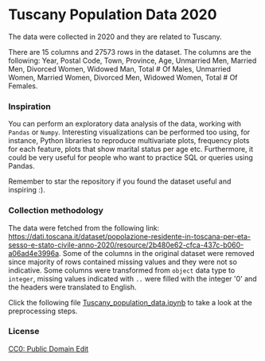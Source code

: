 # Tuscany Population Data 2020

The data were collected in 2020 and they are related to Tuscany.

There are 15 columns and 27573 rows in the dataset. The columns are the following: Year, Postal Code, Town, Province, Age, Unmarried Men, Married Men, Divorced Women, Widowed Man, Total # Of Males, Unmarried Women, Married Women, Divorced Men, Widowed Women, Total # Of Females.

### **Inspiration**
You can perform an exploratory data analysis of the data, working with `Pandas` or `Numpy`.
Interesting visualizations can be performed too using, for instance, Python libraries to reproduce multivariate plots, frequency plots for each feature, plots that show marital status per age etc.
Furthermore, it could be very useful for people who want to practice SQL or queries using Pandas.

Remember to star the repository if you found the dataset useful and inspiring :).

### **Collection methodology**
The data were fetched from the following link: https://dati.toscana.it/dataset/popolazione-residente-in-toscana-per-eta-sesso-e-stato-civile-anno-2020/resource/2b480e62-cfca-437c-b060-a06ad4e3996a.
Some of the columns in the original dataset were removed since majority of rows contained missing values and they were not so indicative.
Some columns were transformed from `object` data type to `integer`, missing values indicated with `..` were filled with the integer '0' and the headers were translated to English.

Click the following file [Tuscany_population_data.ipynb](https://github.com/Iron486/Tuscany_population_data_2020/blob/main/Tuscany_population_data.ipynb) to take a look at the preprocessing steps.

### **License**
[CC0: Public Domain
Edit](https://creativecommons.org/publicdomain/zero/1.0/)
